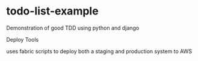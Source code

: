 todo-list-example
=================

Demonstration of good TDD using python and django

Deploy Tools

uses fabric scripts to deploy both a staging and production system to AWS

